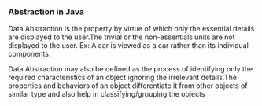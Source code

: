### Abstraction in Java
Data Abstraction is the property by virtue of which only the essential details are displayed to the user.The trivial or the non-essentials units are not displayed to the user. Ex: A car is viewed as a car rather than its individual components.

Data Abstraction may also be defined as the process of identifying only the required characteristics of an object ignoring the irrelevant details.The properties and behaviors of an object differentiate it from other objects of similar type and also help in classifying/grouping the objects
